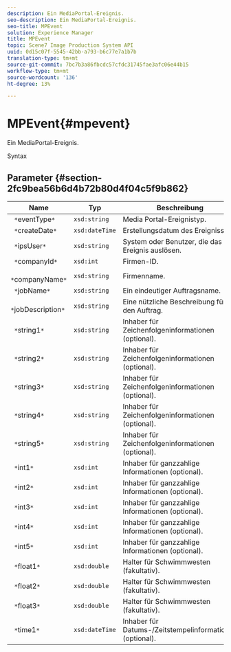 ```yaml
---
description: Ein MediaPortal-Ereignis.
seo-description: Ein MediaPortal-Ereignis.
seo-title: MPEvent
solution: Experience Manager
title: MPEvent
topic: Scene7 Image Production System API
uuid: 0d15c07f-5545-42bb-a793-b6c77e7a1b7b
translation-type: tm+mt
source-git-commit: 7bc7b3a86fbcdc57cfdc31745fae3afc06e44b15
workflow-type: tm+mt
source-wordcount: '136'
ht-degree: 13%

---
```



# MPEvent{#mpevent}

Ein MediaPortal-Ereignis.

Syntax

## Parameter {#section-2fc9bea56b6d4b72b80d4f04c5f9b862}

| Name | Typ | Beschreibung |
|---|---|---|
| ` *`eventType`*` | `xsd:string` | Media Portal-Ereignistyp. |
| ` *`createDate`*` | `xsd:dateTime` | Erstellungsdatum des Ereignisses. |
| ` *`ipsUser`*` | `xsd:string` | System oder Benutzer, die das Ereignis auslösen. |
| ` *`companyId`*` | `xsd:int` | Firmen-ID. |
| ` *`companyName`*` | `xsd:string` | Firmenname. |
| ` *`jobName`*` | `xsd:string` | Ein eindeutiger Auftragsname. |
| ` *`jobDescription`*` | `xsd:string` | Eine nützliche Beschreibung für den Auftrag. |
| ` *`string1`*` | `xsd:string` | Inhaber für Zeichenfolgeninformationen (optional). |
| ` *`string2`*` | `xsd:string` | Inhaber für Zeichenfolgeninformationen (optional). |
| ` *`string3`*` | `xsd:string` | Inhaber für Zeichenfolgeninformationen (optional). |
| ` *`string4`*` | `xsd:string` | Inhaber für Zeichenfolgeninformationen (optional). |
| ` *`string5`*` | `xsd:string` | Inhaber für Zeichenfolgeninformationen (optional). |
| ` *`int1`*` | `xsd:int` | Inhaber für ganzzahlige Informationen (optional). |
| ` *`int2`*` | `xsd:int` | Inhaber für ganzzahlige Informationen (optional). |
| ` *`int3`*` | `xsd:int` | Inhaber für ganzzahlige Informationen (optional). |
| ` *`int4`*` | `xsd:int` | Inhaber für ganzzahlige Informationen (optional). |
| ` *`int5`*` | `xsd:int` | Inhaber für ganzzahlige Informationen (optional). |
| ` *`float1`*` | `xsd:double` | Halter für Schwimmwesten (fakultativ). |
| ` *`float2`*` | `xsd:double` | Halter für Schwimmwesten (fakultativ). |
| ` *`float3`*` | `xsd:double` | Halter für Schwimmwesten (fakultativ). |
| ` *`time1`*` | `xsd:dateTime` | Inhaber für Datums-/Zeitstempelinformationen (optional). |

